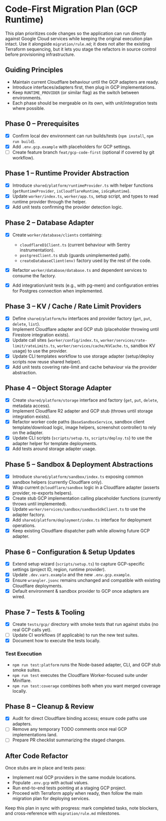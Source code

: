# Code-First Migration Plan (GCP Runtime)

This plan prioritizes code changes so the application can run directly against Google Cloud services while keeping the original execution plan intact. Use it alongside `migration/rule.md`; it does not alter the existing Terraform sequencing, but it lets you stage the refactors in source control before provisioning infrastructure.

## Guiding Principles
- Maintain current Cloudflare behaviour until the GCP adapters are ready.
- Introduce interfaces/adapters first, then plug in GCP implementations.
- Keep `RUNTIME_PROVIDER` (or similar flag) as the switch between environments.
- Each phase should be mergeable on its own, with unit/integration tests where possible.

## Phase 0 – Prerequisites
- [x] Confirm local dev environment can run builds/tests (`npm install`, `npm run build`).
- [x] Add `.env.gcp.example` with placeholders for GCP settings.
- [ ] Create feature branch `feat/gcp-code-first` (optional if covered by git workflow).

## Phase 1 – Runtime Provider Abstraction
- [x] Introduce `shared/platform/runtimeProvider.ts` with helper functions (`getRuntimeProvider`, `isCloudflareRuntime`, `isGcpRuntime`).
- [x] Update `worker/index.ts`, `worker/app.ts`, setup script, and types to read runtime provider through the helper.
- [x] Add unit tests confirming the provider detection logic.

## Phase 2 – Database Adapter
- [x] Create `worker/database/clients` containing:
  - `cloudflareD1Client.ts` (current behaviour with Sentry instrumentation).
  - `postgresClient.ts` stub (guards unimplemented path).
  - `createDatabaseClient(env)` factory used by the rest of the code.
- [x] Refactor `worker/database/database.ts` and dependent services to consume the factory.
- [x] Add integration/unit tests (e.g., with pg-mem) and configuration entries for Postgres connection when implemented.


## Phase 3 – KV / Cache / Rate Limit Providers
- [x] Define `shared/platform/kv` interfaces and provider factory (`get`, `put`, `delete`, `list`).
- [x] Implement Cloudflare adapter and GCP stub (placeholder throwing until Firestore integration exists).
- [x] Update call sites (`worker/config/index.ts`, `worker/services/rate-limit/rateLimits.ts`, `worker/services/cache/KVCache.ts`, sandbox KV usage) to use the provider.
- [x] Update CLI templates workflow to use storage adapter (setup/deploy scripts now reuse shared helper).
- [x] Add unit tests covering rate-limit and cache behaviour via the provider abstraction.

## Phase 4 – Object Storage Adapter
- [x] Create `shared/platform/storage` interface and factory (`get`, `put`, `delete`, metadata access).
- [x] Implement Cloudflare R2 adapter and GCP stub (throws until storage integration exists).
- [x] Refactor worker code paths (`BaseSandboxService`, sandbox client template/download logic, image helpers, screenshot controller) to rely on the adapter.
- [x] Update CLI scripts (`scripts/setup.ts`, `scripts/deploy.ts`) to use the adapter helper for template deployments.
- [x] Add tests around storage adapter usage.

## Phase 5 – Sandbox & Deployment Abstractions
- [x] Introduce `shared/platform/sandbox/index.ts` exposing common sandbox helpers (currently Cloudflare only).
- [x] Wrap current `@cloudflare/sandbox` logic in a Cloudflare adapter (asserts provider, re-exports helpers).
- [x] Create stub GCP implementation calling placeholder functions (currently throws until implemented).
- [x] Update `worker/services/sandbox/sandboxSdkClient.ts` to use the adapter factory.
- [x] Add `shared/platform/deployment/index.ts` interface for deployment operations.
- [x] Keep existing Cloudflare dispatcher path while allowing future GCP adapter.

## Phase 6 – Configuration & Setup Updates
- [x] Extend setup wizard (`scripts/setup.ts`) to capture GCP-specific settings (project ID, region, runtime provider).
- [x] Update `.dev.vars.example` and the new `.env.gcp.example`.
- [x] Ensure `wrangler.jsonc` remains unchanged and compatible with existing Cloudflare deployments.
- [x] Default environment & sandbox provider to GCP once adapters are wired.

## Phase 7 – Tests & Tooling
- [x] Create `tests/gcp/` directory with smoke tests that run against stubs (no real GCP calls yet).
- [ ] Update CI workflows (if applicable) to run the new test suites.
- [x] Document how to execute the tests locally.

### Test Execution
- `npm run test:platform` runs the Node-based adapter, CLI, and GCP stub smoke suites.
- `npm run test` executes the Cloudflare Worker-focused suite under Miniflare.
- `npm run test:coverage` combines both when you want merged coverage locally.

## Phase 8 – Cleanup & Review
- [x] Audit for direct Cloudflare binding access; ensure code paths use adapters.
- [ ] Remove any temporary TODO comments once real GCP implementations land.
- [ ] Prepare PR checklist summarizing the staged changes.

## After Code Refactor
Once stubs are in place and tests pass:
- Implement real GCP providers in the same module locations.
- Populate `.env.gcp` with actual values.
- Run end-to-end tests pointing at a staging GCP project.
- Proceed with Terraform apply when ready, then follow the main migration plan for deploying services.

Keep this plan in sync with progress: mark completed tasks, note blockers, and cross-reference with `migration/rule.md` milestones.
